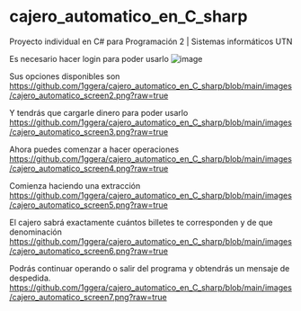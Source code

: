 # cajero_automatico_en_C_sharp
Proyecto individual en C# para Programación 2 | Sistemas informáticos UTN

Es necesario hacer login para poder usarlo
![image](https://user-images.githubusercontent.com/39609442/200103964-7ee94e7a-e8f0-40b5-8dc6-05b8b0a21607.png)

Sus opciones disponibles son
https://github.com/1ggera/cajero_automatico_en_C_sharp/blob/main/images/cajero_automatico_screen2.png?raw=true

Y tendrás que cargarle dinero para poder usarlo
https://github.com/1ggera/cajero_automatico_en_C_sharp/blob/main/images/cajero_automatico_screen3.png?raw=true

Ahora puedes comenzar a hacer operaciones
https://github.com/1ggera/cajero_automatico_en_C_sharp/blob/main/images/cajero_automatico_screen4.png?raw=true

Comienza haciendo una extracción
https://github.com/1ggera/cajero_automatico_en_C_sharp/blob/main/images/cajero_automatico_screen5.png?raw=true

El cajero sabrá exactamente cuántos billetes te corresponden y de que denominación
https://github.com/1ggera/cajero_automatico_en_C_sharp/blob/main/images/cajero_automatico_screen6.png?raw=true

Podrás continuar operando o salir del programa y obtendrás un mensaje de despedida.
https://github.com/1ggera/cajero_automatico_en_C_sharp/blob/main/images/cajero_automatico_screen7.png?raw=true
